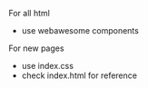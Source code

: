 For all html

- use webawesome components

For new pages

- use index.css
- check index.html for reference